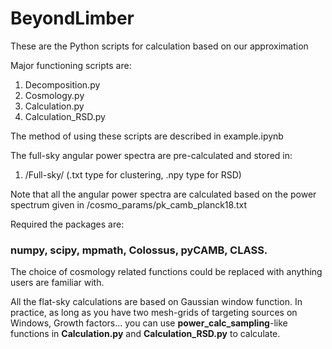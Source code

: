 # BeyondLimber

These are the Python scripts for calculation based on our approximation

Major functioning scripts are:
1. Decomposition.py
2. Cosmology.py
3. Calculation.py
4. Calculation_RSD.py

The method of using these scripts are described in example.ipynb

The full-sky angular power spectra are pre-calculated and stored in:
1. /Full-sky/ (.txt type for clustering, .npy type for RSD)

Note that all the angular power spectra are calculated based on the power spectrum given in /cosmo_params/pk_camb_planck18.txt

Required the packages are: 
### numpy, scipy, mpmath, Colossus, pyCAMB, CLASS.

The choice of cosmology related functions could be replaced with anything users are familiar with.

All the flat-sky calculations are based on Gaussian window function. In practice, as long as you have two mesh-grids of targeting sources on Windows, Growth factors... you can use **power_calc_sampling**-like functions in **Calculation.py** and **Calculation_RSD.py** to calculate.
